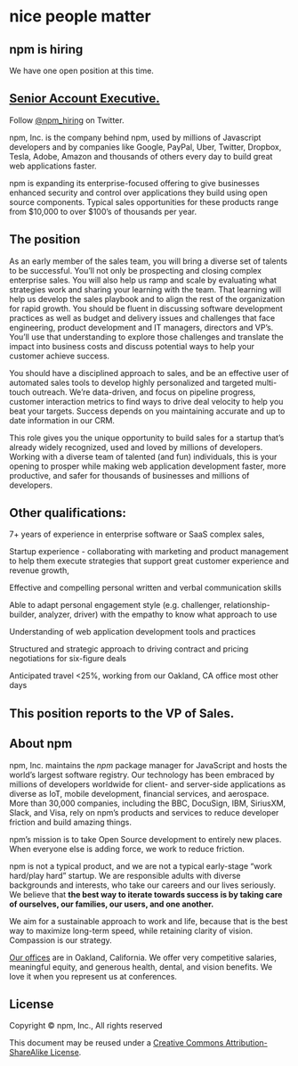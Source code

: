 <hgroup>
  <h1>nice people matter</h1>
  <h2>npm is hiring</h2>
</hgroup>

We have one open position at this time.

## [Senior Account Executive.](https://jobs.lever.co/npmjs/a536c7dd-906f-4109-bfcd-31dc40576ebd)



Follow [@npm_hiring](https://twitter.com/npm_hiring) on Twitter.

npm, Inc. is the company behind npm, used by millions of Javascript developers and by companies like Google, PayPal, Uber, Twitter, Dropbox, Tesla, Adobe, Amazon and thousands of others every day to build great web applications faster.

npm is expanding its enterprise-focused offering to give businesses enhanced security and control over applications they build using open source components. Typical sales opportunities for these products range from $10,000 to over $100’s of thousands per year.

## The position
As an early member of the sales team, you will bring a diverse set of talents to be successful. You’ll not only be prospecting and closing complex enterprise sales. You will also help us ramp and scale by evaluating what strategies work and sharing your learning with the team. That learning will help us develop the sales playbook and to align the rest of the organization for rapid growth. You should be fluent in discussing software development practices as well as budget and delivery issues and challenges that face engineering, product development and IT managers, directors and VP’s. You’ll use that understanding to explore those challenges and translate the impact into business costs and discuss potential ways to help your customer achieve success. 

You should have a disciplined approach to sales, and be an effective user of automated sales tools to develop highly personalized and targeted multi-touch outreach. We’re data-driven, and focus on pipeline progress, customer interaction metrics to find ways to drive deal velocity to help you beat your targets. Success depends on you maintaining accurate and up to date information in our CRM.

This role gives you the unique opportunity to build sales for a startup that’s already widely recognized, used and loved by millions of developers. Working with a diverse team of talented (and fun) individuals, this is your opening to prosper while making web application development faster, more productive, and safer for thousands of businesses and millions of developers.

## Other qualifications:
7+ years of experience in enterprise software or SaaS complex sales,

Startup experience - collaborating with marketing and product management to help them execute strategies that support great customer experience and revenue growth,

Effective and compelling personal written and verbal communication skills	

Able to adapt personal engagement style (e.g. challenger, relationship-builder, analyzer, driver) with the empathy to know what approach to use
	
Understanding of web application development tools and practices
	
Structured and strategic approach to driving contract and pricing negotiations for six-figure deals

Anticipated travel <25%, working from our Oakland, CA office most other days

## This position reports to the VP of Sales.

## About npm

npm, Inc. maintains the _npm_ package manager for JavaScript and hosts the world’s largest software registry. Our technology has been embraced by millions of developers worldwide for client- and server-side applications as diverse as IoT, mobile development, financial services, and aerospace. More than 30,000 companies, including the BBC, DocuSign, IBM, SiriusXM, Slack, and Visa, rely on npm’s products and services to reduce developer friction and build amazing things.

npm’s mission is to take Open Source development to entirely new places. When everyone else is adding force, we work to reduce friction.

npm is not a typical product, and we are not a typical early-stage “work hard/play hard” startup. We are responsible adults with diverse backgrounds and interests, who take our careers and our lives seriously. We believe that __the best way to iterate towards success is by taking care of ourselves, our families, our users, and one another.__

We aim for a sustainable approach to work and life, because that is the best way to maximize long-term speed, while retaining clarity of vision. Compassion is our strategy.

[Our offices][offices] are in Oakland, California. We offer very competitive salaries, meaningful equity, and generous health, dental, and vision benefits. We love it when you represent us at conferences.

## License

Copyright &copy; npm, Inc., All rights reserved

This document may be reused under a [Creative Commons Attribution-ShareAlike License](http://creativecommons.org/licenses/by-sa/4.0/).


[offices]: https://www.google.com/maps/place/1999+Harrison+St,+Oakland,+CA+94612/@37.8077715,-122.2673374,17z/data=!3m1!4b1!4m2!3m1!1s0x808f874d2c997df9:0x8afe4a3bcea14bc3
